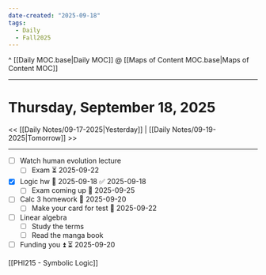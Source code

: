 ```yaml
---
date-created: "2025-09-18"
tags:
  - Daily
  - Fall2025
---
```

^ [[Daily MOC.base|Daily MOC]]
@ [[Maps of Content MOC.base|Maps of Content MOC]]

---
# Thursday, September 18, 2025
<< [[Daily Notes/09-17-2025|Yesterday]] | [[Daily Notes/09-19-2025|Tomorrow]] >>

---

- [ ] Watch human evolution lecture
	- [ ] Exam ⏳ 2025-09-22 
- [x] Logic hw 📅 2025-09-18 ✅ 2025-09-18
	- [ ] Exam coming up 🛫 2025-09-25 
- [ ] Calc 3 homework 📅 2025-09-20
	- [ ] Make your card for test 📅 2025-09-22 
- [ ] Linear algebra
	- [ ] Study the terms
	- [ ] Read the manga book 
- [ ] Funding you ⏫ ⏳ 2025-09-20 

[[PHI215 - Symbolic Logic]]